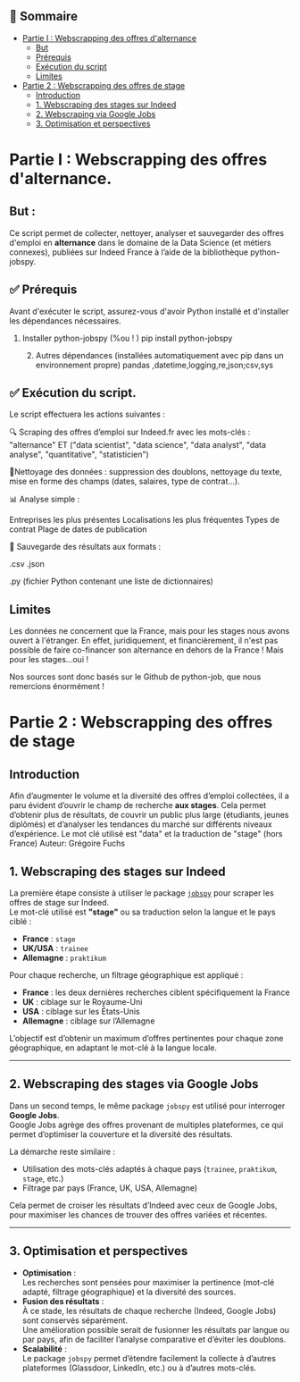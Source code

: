 ## 📌 Sommaire

- [Partie I : Webscrapping des offres d'alternance](#partie-i--webscrapping--des-offres-dalternance)
  - [But](#but-)
  - [Prérequis](#-prérequis)
  - [Exécution du script](#--exécution-du-script)
  - [Limites](#limites)
- [Partie 2 : Webscrapping des offres de stage](#partie-2--webscrapping-des-offres-de-stage)
  - [Introduction](#introduction)
  - [1. Webscraping des stages sur Indeed](#1-webscraping-des-stages-sur-indeed)
  - [2. Webscraping via Google Jobs](#2-webscraping-des-stages-via-google-jobs)
  - [3. Optimisation et perspectives](#3-optimisation-et-perspectives)


# Partie I : Webscrapping  des offres d'alternance. 

## But : 
Ce script permet de collecter, nettoyer, analyser et sauvegarder des offres d'emploi en **alternance** dans le domaine de la Data Science (et métiers connexes), publiées sur Indeed France à l’aide de la bibliothèque python-jobspy.

## ✅ Prérequis
Avant d'exécuter le script, assurez-vous d'avoir Python installé et d'installer les dépendances nécessaires.

1. Installer python-jobspy
   (%ou ! ) pip install python-jobspy

   2. Autres dépendances (installées automatiquement avec pip dans un environnement propre)
pandas ,datetime,logging,re,json;csv,sys

## ✅  Exécution du script. 

Le script effectuera les actions suivantes :

🔍 Scraping des offres d’emploi sur Indeed.fr avec les mots-clés :
"alternance" ET ("data scientist", "data science", "data analyst", "data analyse", "quantitative", "statisticien")

🧹Nettoyage des données : suppression des doublons, nettoyage du texte, mise en forme des champs (dates, salaires, type de contrat...).

📊 Analyse simple :

Entreprises les plus présentes
Localisations les plus fréquentes
Types de contrat
Plage de dates de publication

💾 Sauvegarde des résultats aux formats :

.csv
.json

.py (fichier Python contenant une liste de dictionnaires)
## Limites
Les données ne concernent que la France, mais pour les stages nous avons ouvert à l'étranger. En effet, juridiquement, et financièrement, il n'est pas possible de faire co-financer son alternance en dehors de la France ! 
Mais pour les stages...oui ! 

Nos sources sont donc basés sur le Github de python-job, que nous remercions énormément ! 

# Partie 2 : Webscrapping des offres de stage

## Introduction

Afin d’augmenter le volume et la diversité des offres d’emploi collectées, il a paru évident d’ouvrir le champ de recherche **aux stages**. Cela permet d’obtenir plus de résultats, de couvrir un public plus large (étudiants, jeunes diplômés) et d’analyser les tendances du marché sur différents niveaux d’expérience.
Le mot clé utilisé est "data" et la traduction de "stage" (hors France)
Auteur: Grégoire Fuchs


## 1. Webscraping des stages sur Indeed

La première étape consiste à utiliser le package [`jobspy`](https://github.com/cullenwatson/JobSpy) pour scraper les offres de stage sur Indeed.  
Le mot-clé utilisé est **"stage"** ou sa traduction selon la langue et le pays ciblé :

- **France** : `stage` 
- **UK/USA** : `trainee`
- **Allemagne** : `praktikum`

Pour chaque recherche, un filtrage géographique est appliqué :
- **France** : les deux dernières recherches ciblent spécifiquement la France
- **UK** : ciblage sur le Royaume-Uni
- **USA** : ciblage sur les États-Unis
- **Allemagne** : ciblage sur l’Allemagne

L’objectif est d’obtenir un maximum d’offres pertinentes pour chaque zone géographique, en adaptant le mot-clé à la langue locale.

---

## 2. Webscraping des stages via Google Jobs

Dans un second temps, le même package `jobspy` est utilisé pour interroger **Google Jobs**.  
Google Jobs agrège des offres provenant de multiples plateformes, ce qui permet d’optimiser la couverture et la diversité des résultats.

La démarche reste similaire :
- Utilisation des mots-clés adaptés à chaque pays (`trainee`, `praktikum`, `stage`, etc.)
- Filtrage par pays (France, UK, USA, Allemagne)

Cela permet de croiser les résultats d’Indeed avec ceux de Google Jobs, pour maximiser les chances de trouver des offres variées et récentes.

---

## 3. Optimisation et perspectives

- **Optimisation** :  
  Les recherches sont pensées pour maximiser la pertinence (mot-clé adapté, filtrage géographique) et la diversité des sources.
- **Fusion des résultats** :  
  À ce stade, les résultats de chaque recherche (Indeed, Google Jobs) sont conservés séparément.  
  Une amélioration possible serait de fusionner les résultats par langue ou par pays, afin de faciliter l’analyse comparative et d’éviter les doublons.
- **Scalabilité** :  
  Le package `jobspy` permet d’étendre facilement la collecte à d’autres plateformes (Glassdoor, LinkedIn, etc.) ou à d’autres mots-clés.



